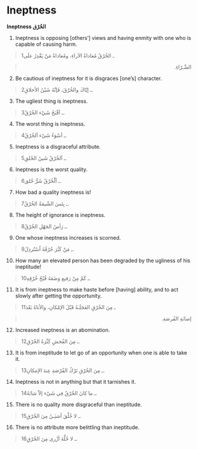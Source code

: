 Ineptness
=========

**Ineptness الخُرْق**

1. Ineptness is opposing [others’] views and having enmity with one who
is capable of causing harm.

> 1ـ الخُرْقُ مُعاداةُ الآراءِ، ومُعاداةُ مَنْ يَقْدِرُ علَى
<blockquote dir="rtl">
  <p>
الضَّـرّاءِ.
  </p>
</blockquote>

2. Be cautious of ineptness for it is disgraces [one’s] character.

> 2ـ إيّاكَ والخُرْقَ، فَإنَّهُ شَيْنُ الأخلاقِ.

3. The ugliest thing is ineptness.

> 3ـ اَقْبَحُ شَيْء الخُرْقُ.

4. The worst thing is ineptness.

> 4ـ اَسْوَءُ شَيْء اَلخُرْقُ.

5. Ineptness is a disgraceful attribute.

> 5ـ اَلخُرْقُ شَينُ الخُلقِ.

6. Ineptness is the worst quality.

> 6ـ اَلْخُرْقُ شَرُّ خُلق.

7. How bad a quality ineptness is!

> 7ـ بِئسَ الشّيمَةُ الخُرْقُ.

8. The height of ignorance is ineptness.

> 8ـ رَأسُ الجَهْلِ الخُرْقُ.

9. One whose ineptness increases is scorned.

> 9ـ مَنْ كَثُرَ خُرْقُهُ اُسْتُرذِلَ.

10. How many an elevated person has been degraded by the ugliness of his
ineptitude!

> 10ـ كَمْ مِنْ رَفيع وَضَعَهُ قُبْحُ خُرْقِهِ.

11. It is from ineptness to make haste before [having] ability, and to
act slowly after getting the opportunity.

> 11ـ مِنَ الخُرْقِ العَجَلَـةُ قَبْلَ الإمْكانِ، والأناةُ بَعْدَ
<blockquote dir="rtl">
  <p>
إصابَةِ الفُرصَةِ.
  </p>
</blockquote>

12. Increased ineptness is an abomination.

> 12ـ مِنَ الفُحشِ كَثْرَةُ الخُرْقِ.

13. It is from ineptitude to let go of an opportunity when one is able
to take it.

> 13ـ مِنَ الخُرْقِ تَرْكُ الفُرْصَةِ عِندَ الإمكانِ.

14. Ineptness is not in anything but that it tarnishes it.

> 14ـ ما كانَ الخُرْقُ في شَيْء إلاّ شانَهُ.

15. There is no quality more disgraceful than ineptitude.

> 15ـ لا خُلْقَ أشيَـنُ مِنَ الخُرْقِ.

16. There is no attribute more belittling than ineptitude.

> 16ـ لا خُلَّةَ أزْرى مِنَ الخُرْقِِ.


